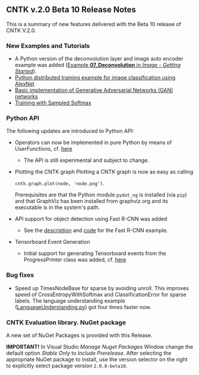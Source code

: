 ## CNTK v.2.0 Beta 10 Release Notes

This is a summary of new features delivered with the Beta 10 release of CNTK V.2.0.

### New Examples and Tutorials

* A Python version of the deconvolution layer and image auto encoder example was added ([Example **07_Deconvolution** in *Image - Getting Started*](https://github.com/Microsoft/CNTK/tree/v2.0.beta10.0/Examples/Image/GettingStarted)).
* [Python distributed training example for image classification using AlexNet](https://github.com/Microsoft/CNTK/tree/v2.0.beta10.0/Examples/Image/Classification/AlexNet/Python)
* [Basic implementation of Generative Adversarial Networks (GAN) networks](https://github.com/Microsoft/CNTK/blob/v2.0.beta10.0/Tutorials/CNTK_206_Basic_GAN.ipynb)
* [Training with Sampled Softmax](https://github.com/Microsoft/CNTK/blob/v2.0.beta10.0/Tutorials/CNTK_207_Training_with_Sampled_Softmax.ipynb)

### Python API

The following updates are introduced to Python API:

* Operators can now be implemented in pure Python by means of UserFunctions,
  cf. [here](https://www.cntk.ai/pythondocs/extend.html)
  * The API is still experimental and subject to change.

* Plotting the CNTK graph
  Plotting a CNTK graph is now as easy as calling

  `cntk.graph.plot(node, 'node.png')`.

  Prerequisites are that the Python module `pydot_ng` is installed (via `pip`)
  and that GraphViz has been installed from graphviz.org and its executable is
  in the system's path.

* API support for object detection using Fast R-CNN was added
  * See the
    [description](https://github.com/Microsoft/CNTK/wiki/Object-Detection-using-Fast-R-CNN)
    and
    [code](https://github.com/Microsoft/CNTK/blob/v2.0.beta10.0/Examples/Image/Detection/FastRCNN/A2_RunCntk_py3.py)
    for the Fast R-CNN example.

* Tensorboard Event Generation
  * Initial support for generating Tensorboard events from the ProgressPrinter
    class was added, cf.
    [here](https://github.com/Microsoft/CNTK/wiki/Using-TensorBoard-for-Visualization)

### Bug fixes
* Speed up TimesNodeBase for sparse by avoiding unroll. This improves speed of
  CrossEntropyWithSoftmax and ClassificationError for sparse labels. The
  language understanding example
  ([LanguageUnderstanding.py](https://github.com/Microsoft/CNTK/blob/v2.0.beta10.0/Examples/LanguageUnderstanding/ATIS/Python/LanguageUnderstanding.py))
  got four times faster now.

### CNTK Evaluation library. NuGet package

A new set of NuGet Packages is provided with this Release. 

**IMPORTANT!** In Visual Studio *Manage Nuget Packages* Window change the default option *Stable Only* to *Include Prerelease*.
After selecting the appropriate NuGet package to install, use the version selector on the right to explicitly select package version `2.0.0-beta10`.
